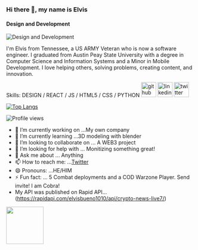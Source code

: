 ### Hi there 👋, my name is Elvis
#### Design and Development
![Design and Development](https://pbs.twimg.com/profile_banners/1437817542387585031/1648610852/1500x500)

I'm Elvis from Tennessee, a US ARMY Veteran who is now a software engineer. I graduated from Austin Peay State University with a degree in Computer Science and Information Systems and a Minor in Mobile Development. I love helping others, solving problems, creating content, and innovation. 

Skills: DESIGN / REACT / JS / HTML5 / CSS / PYTHON 
[<img src='https://cdn.jsdelivr.net/npm/simple-icons@3.0.1/icons/github.svg' alt='github' height='40'>](https://github.com/https://github.com/logicalpermission7/logicalpermission7)  [<img src='https://cdn.jsdelivr.net/npm/simple-icons@3.0.1/icons/linkedin.svg' alt='linkedin' height='40'>](https://www.linkedin.com/in/https://www.linkedin.com/in/elvis-bueno-37476b63//)  [<img src='https://cdn.jsdelivr.net/npm/simple-icons@3.0.1/icons/twitter.svg' alt='twitter' height='40'>](https://twitter.com/https://twitter.com/ItsMeCobra100)  

[![Top Langs](https://github-readme-stats.vercel.app/api/top-langs/?username=https://github.com/logicalpermission7/logicalpermission7)](https://github.com/anuraghazra/github-readme-stats)

![Profile views](https://gpvc.arturio.dev/https://github.com/logicalpermission7/logicalpermission7)  

- 🔭 I’m currently working on ...My own company
- 🌱 I’m currently learning ...3D modeling with blender
- 👯 I’m looking to collaborate on ... A WEB3 project
- 🤔 I’m looking for help with ... Monitizing something great!
- 💬 Ask me about ... Anything
- 📫 How to reach me: ...[Twitter](https://twitter.com/ItsMeCobra100)
- 😄 Pronouns: ...HE/HIM
- ⚡ Fun fact: ... 5 Combat deployments and a COD Warzone Player. Send invite! I am Cobra!
- My API was published on Rapid API...(https://rapidapi.com/elvisbueno1010/api/crypto-news-live7/)
<img src="https://media.giphy.com/media/1gUWd4WvTmZjNDz739/giphy.gif" width="100" height="100" />




